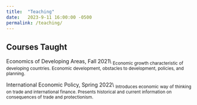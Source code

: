 ```yaml
---
title:  "Teaching"
date:   2023-9-11 16:00:00 -0500
permalink: /teaching/
---
```


## Courses Taught

Economics of Developing Areas, Fall 2021\\
<sub>Economic growth characteristic of developing countries. Economic development, obstacles to development, policies, and planning.</sub>

International Economic Policy, Spring 2022\\
<sub>Introduces economic way of thinking on trade and international finance. Presents historical and current information on consequences of trade and protectionism.</sub>
